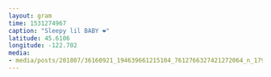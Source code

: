 ```yaml
---
layout: gram
time: 1531274967
caption: "Sleepy lil BABY ❤️"
latitude: 45.6106
longitude: -122.702
media:
- media/posts/201807/36160921_194639661215104_7612766327421272064_n_17942276686125948.jpg
---
```

